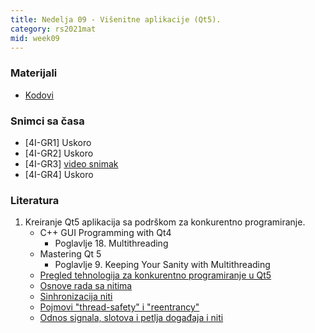```yaml
---
title: Nedelja 09 - Višenitne aplikacije (Qt5).
category: rs2021mat
mid: week09
---
```


### Materijali

- [Kodovi](https://github.com/MATF-RS21/zvanicni-materijali/tree/main/09-konkurentno-programiranje)

### Snimci sa časa

- [4I-GR1] Uskoro
- [4I-GR2] Uskoro
- [4I-GR3] [video snimak](http://enastava.matf.bg.ac.rs/~nikola_ajzenhamer/2020-2021/rs/RS%2009/RS%2009_player.html)
- [4I-GR4] Uskoro

### Literatura

1. Kreiranje Qt5 aplikacija sa podrškom za konkurentno programiranje.
    - C++ GUI Programming with Qt4
        - Poglavlje 18. Multithreading
    - Mastering Qt 5
        - Poglavlje 9. Keeping Your Sanity with Multithreading
    - [Pregled tehnologija za konkurentno programiranje u Qt5](https://doc.qt.io/qt-5/threads-technologies.html)
    - [Osnove rada sa nitima](https://doc.qt.io/qt-5/thread-basics.html)
    - [Sinhronizacija niti](https://doc.qt.io/qt-5/threads-synchronizing.html)
    - [Pojmovi "thread-safety" i "reentrancy"](https://doc.qt.io/qt-5/threads-reentrancy.html)
    - [Odnos signala, slotova i petlja događaja i niti](https://doc.qt.io/qt-5/threads-qobject.html)